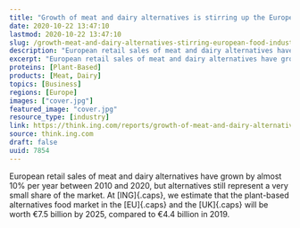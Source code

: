 ```yaml
---
title: "Growth of meat and dairy alternatives is stirring up the European food industry"
date: 2020-10-22 13:47:10
lastmod: 2020-10-22 13:47:10
slug: /growth-meat-and-dairy-alternatives-stirring-european-food-industry
description: "European retail sales of meat and dairy alternatives have grown by almost 10% per year between 2010 and 2020, but alternatives still represent a very small share of the market.  At ING, we estimate that the plant-based alternatives food market in the EU and the UK will be worth €7.5 billion by 2025, compared to €4.4 billion in&nbsp;2019."
excerpt: "European retail sales of meat and dairy alternatives have grown by almost 10% per year between 2010 and 2020, but alternatives still represent a very small share of the market.  At ING, we estimate that the plant-based alternatives food market in the EU and the UK will be worth €7.5 billion by 2025, compared to €4.4 billion in&nbsp;2019."
proteins: [Plant-Based]
products: [Meat, Dairy]
topics: [Business]
regions: [Europe]
images: ["cover.jpg"]
featured_image: "cover.jpg"
resource_type: [industry]
link: https://think.ing.com/reports/growth-of-meat-and-dairy-alternatives-is-stirring-up-the-european-food-industry/
source: think.ing.com
draft: false
uuid: 7854
---
```

European retail sales of meat and dairy alternatives have grown by
almost 10% per year between 2010 and 2020, but alternatives still
represent a very small share of the market. At [ING]{.caps}, we estimate
that the plant-based alternatives food market in the [EU]{.caps} and the
[UK]{.caps} will be worth €7.5 billion by 2025, compared to €4.4 billion
in 2019.
